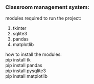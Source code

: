 <h3>Classroom management system:</h3>

modules required to run the project: 
1. tkinter
2. sqlite3 
3. pandas
4. matplotlib

how to install the modules:<br>
pip install tk<br>
pip install pandas<br>
pip install pysqlite3<br>
pip install matplotlib
